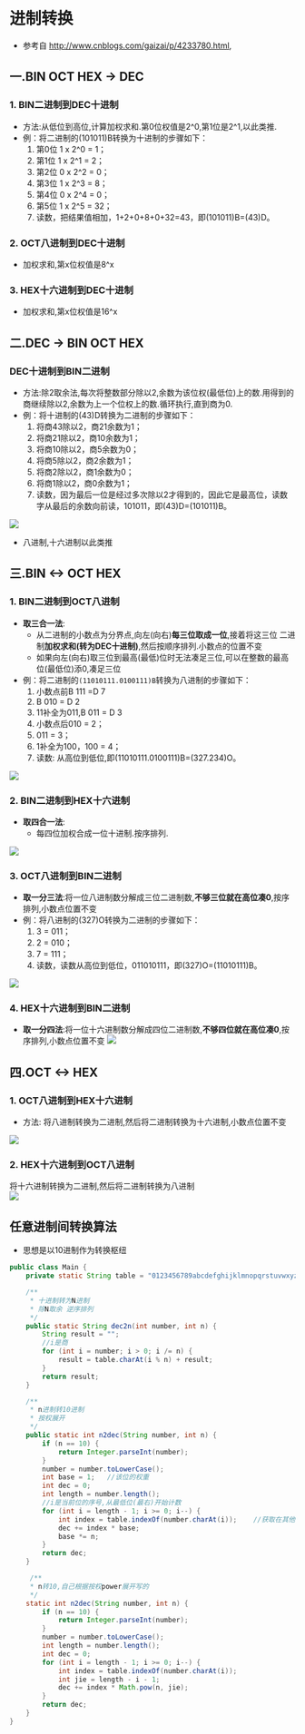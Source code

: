 # 进制转换
* 参考自 http://www.cnblogs.com/gaizai/p/4233780.html,

## 一.BIN OCT HEX -> DEC 

### 1. BIN二进制到DEC十进制
* 方法:从低位到高位,计算加权求和.第0位权值是2^0,第1位是2^1,以此类推.
* 例：将二进制的(101011)B转换为十进制的步骤如下：
    1. 第0位 1 x 2^0 = 1；
    2. 第1位 1 x 2^1 = 2；
    3. 第2位 0 x 2^2 = 0；
    4. 第3位 1 x 2^3 = 8；
    5. 第4位 0 x 2^4 = 0；
    6. 第5位 1 x 2^5 = 32；
    7. 读数，把结果值相加，1+2+0+8+0+32=43，即(101011)B=(43)D。

### 2. OCT八进制到DEC十进制
* 加权求和,第x位权值是8^x

### 3. HEX十六进制到DEC十进制
* 加权求和,第x位权值是16^x

## 二.DEC -> BIN OCT HEX

### DEC十进制到BIN二进制
* 方法:除2取余法,每次将整数部分除以2,余数为该位权(最低位)上的数.用得到的商继续除以2,余数为上一个位权上的数.循环执行,直到商为0.
* 例：将十进制的(43)D转换为二进制的步骤如下：
    1. 将商43除以2，商21余数为1；
    2. 将商21除以2，商10余数为1；
    3. 将商10除以2，商5余数为0；
    4. 将商5除以2，商2余数为1；
    5. 将商2除以2，商1余数为0； 
    6. 将商1除以2，商0余数为1； 
    7. 读数，因为最后一位是经过多次除以2才得到的，因此它是最高位，读数字从最后的余数向前读，101011，即(43)D=(101011)B。

![](https://images0.cnblogs.com/blog/48305/201501/191446019539875.png)

* 八进制,十六进制以此类推

## 三.BIN <-> OCT HEX
### 1. BIN二进制到OCT八进制
* **取三合一法**:
    * 从二进制的小数点为分界点,向左(向右)**每三位取成一位**,接着将这三位 二进制**加权求和(转为DEC十进制)**,然后按顺序排列.小数点的位置不变
    * 如果向左(向右)取三位到最高(最低)位时无法凑足三位,可以在整数的最高位(最低位)添0,凑足三位
* 例：将二进制的`(11010111.0100111)B`转换为八进制的步骤如下：
    1. 小数点前B 111 =D 7 
    2. B 010 = D 2
    3. 11补全为011,B 011 = D 3
    4. 小数点后010 = 2；
    5. 011 = 3；
    6. 1补全为100，100 = 4；
    7. 读数: 从高位到低位,即(11010111.0100111)B=(327.234)O。

![](https://images0.cnblogs.com/blog/48305/201501/191446144855271.png)

### 2. BIN二进制到HEX十六进制
* **取四合一法**:
    * 每四位加权合成一位十进制.按序排列.

![](https://images0.cnblogs.com/blog/48305/201501/191446173913759.png)

### 3. OCT八进制到BIN二进制
* **取一分三法**:将一位八进制数分解成三位二进制数,**不够三位就在高位凑0**,按序排列,小数点位置不变
* 例：将八进制的(327)O转换为二进制的步骤如下：
    1. 3 = 011；
    2. 2 = 010；
    3. 7 = 111；
    4. 读数，读数从高位到低位，011010111，即(327)O=(11010111)B。

![](https://images0.cnblogs.com/blog/48305/201501/191446161888058.png)

### 4. HEX十六进制到BIN二进制
* **取一分四法**:将一位十六进制数分解成四位二进制数,**不够四位就在高位凑0**,按序排列,小数点位置不变
![](https://images0.cnblogs.com/blog/48305/201501/191446194223347.png)

## 四.OCT <-> HEX

### 1. OCT八进制到HEX十六进制
* 方法: 将八进制转换为二进制,然后将二进制转换为十六进制,小数点位置不变

![](https://images0.cnblogs.com/blog/48305/201501/191446233756320.png)

### 2. HEX十六进制到OCT八进制
 将十六进制转换为二进制,然后将二进制转换为八进制  
 ![](https://images0.cnblogs.com/blog/48305/201501/191446253919136.png)




## 任意进制间转换算法
* 思想是以10进制作为转换枢纽

```java
public class Main {
    private static String table = "0123456789abcdefghijklmnopqrstuvwxyz";

    /**
     * 十进制转为N进制
     * 除N取余 逆序排列
     */
    public static String dec2n(int number, int n) {
        String result = "";
        //i是商
        for (int i = number; i > 0; i /= n) {
            result = table.charAt(i % n) + result;
        }
        return result;
    }

    /**
     * n进制转10进制
     * 按权展开
     */
    public static int n2dec(String number, int n) {
        if (n == 10) {
            return Integer.parseInt(number);
        }
        number = number.toLowerCase();
        int base = 1;   //该位的权重
        int dec = 0;
        int length = number.length();
        //i是当前位的序号,从最低位(最右)开始计数
        for (int i = length - 1; i >= 0; i--) {
            int index = table.indexOf(number.charAt(i));    //获取在其他进制中字母所表示的十进制数字
            dec += index * base;
            base *= n;
        }
        return dec;
    }

     /**
     * n转10,自己根据按权power展开写的
     */
    static int n2dec(String number, int n) {
        if (n == 10) {
            return Integer.parseInt(number);
        }
        number = number.toLowerCase();
        int length = number.length();
        int dec = 0;
        for (int i = length - 1; i >= 0; i--) {
            int index = table.indexOf(number.charAt(i));
            int jie = length - i - 1;
            dec += index * Math.pow(n, jie);
        }
        return dec;
    }
}
```